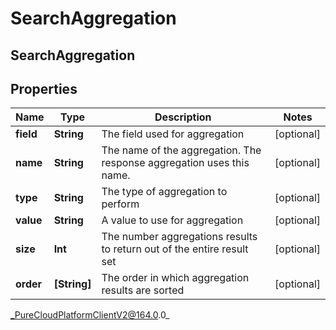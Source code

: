 # SearchAggregation

## SearchAggregation

## Properties

|Name | Type | Description | Notes|
|------------ | ------------- | ------------- | -------------|
| **field** | **String** | The field used for aggregation | [optional] |
| **name** | **String** | The name of the aggregation. The response aggregation uses this name. | [optional] |
| **type** | **String** | The type of aggregation to perform | [optional] |
| **value** | **String** | A value to use for aggregation | [optional] |
| **size** | **Int** | The number aggregations results to return out of the entire result set | [optional] |
| **order** | **[String]** | The order in which aggregation results are sorted | [optional] |



_PureCloudPlatformClientV2@164.0.0_
